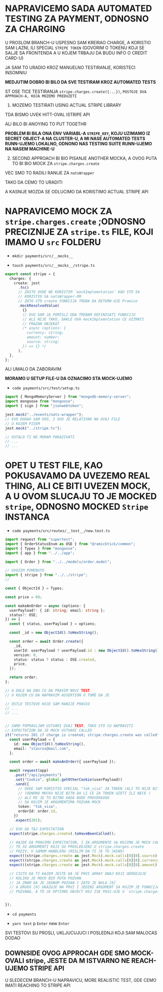 # NAPRAVICEMO SADA AUTOMATED TESTING ZA PAYMENT, ODNOSNO ZA CHARGING

U PROSLOM BRANCH-U USPESNO SAM KREIRAO CHARGE, A KORISTIO SAM LAZNI, ILI SPECIAL `STRIPE TOKEN` (GOVORIM O TOKENU KOJI SE SALJE SA FRONTENDA A U KOJEM TRBAJU DA BUDU INFO O CREDIT CARD-U)

JA SAM TO URADIO KROZ MANUELNO TESTIRANJE, KORISTECI INSOMNIU

**MEDJUTIM DOBRO BI BILO DA SVE TESTIRAM KROZ AUTOMATED TESTS**

ST OSE TICE TESTIRANJA `stripe.charges.create({...})`, `POSTOJE DVA APPROACH-A, KOJA MOZEMO PREDUZETI` 

1. MOZEMO TESTIRATI USING ACTUAL STRIPE LIBRARY

TDA BISMO UVEK HITT-OVAL ISTRIPE API

ALI BILO BI ANOYING TO PUT TOGETHR

**PROBLEM BI BILA ONA ENV VARIABL-A `STRIPE_KEY`, KOJU UZIMAMO IZ SECRET OBJECT-A NA CLUSTER-U, A MI NASE AUTOMATED TESTS RUNN-UJEMO LOKALNO, ODNONO NAS TESTING SUITE RUNN-UJEMO NA NASEM MACHINE-U**

2. SECOND APPROACH BI BIO PISANJE ANOTHER MOCKA, A OVOG PUTA TO BI BIO MOCK ZA `stripe.charges.create`

VEC SMO TO RADILI RANIJE ZA `natsWrapper`

TAKO DA CEMO TO URADITI

A KASNIJE MOZDA SE ODLUCIMO DA KORISTIMO ACTUAL STRIPE API

# NAPRAVICEMO MOCK ZA `stripe.charges.create` ;ODNOSNO PRECIZNIJE ZA `stripe.ts` FILE, KOJI IMAMO U `src` FOLDERU

- `mkdir payments/src/__mocks__`

- `touch payments/src/__mocks__/stripe.ts`

```ts
export const stripe = {
  charges: {
    create: jest
      .fn()
      // ZASTO OVDE NE KORISTIM `mockImplemntation` KAO STO SA
      // KORISTIO SA natsWrapper-OM
      // ZATO STO create FUNKCIJA TREBA DA RETURN-UJE Promise
      .mockResolvedValue(
        {}
        // OVO SAM JA POMISLI ODA TREBAM DEFINISATI FUNKCIJU
        // ALI NIJE TAKO, DAKLE OVA mockImplemntation CE UZIMATI
        // PRAZAN OBJEKAT
        /* async (options: {
          currency: string;
          amount: number;
          source: string;
        }) => {} */
      ),
  },
};
```

ALI UMALO DA ZABORAVIM

**MORAMO U SETUP FILE-U DA OZNACIMO STA MOCK-UJEMO**

- `code payments/src/test/setup.ts`

```ts
import { MongoMemoryServer } from "mongodb-memory-server";
import mongoose from "mongoose";
import { sign } from "jsonwebtoken";

jest.mock("../events/nats-wrapper");
// EVO DODAO SAM OVO, I OVO JE RELATIVNO NA OVAJ FILE
// U KOJEM PISEM
jest.mock("../stripe.ts");

// OSTALO TI NE MORAM POKAZIVATI
// ...
// ...
```

# OPET U TEST FILE, KAO POKUSAVAMO DA UVEZEMO REAL THING, ALI CE BITI UVEZEN MOCK, A U OVOM SLUCAJU TO JE MOCKED `stripe`, ODNOSNO MOCKED `Stripe` INSTANCA

- `code payments/src/routes/__test__/new.test.ts`

```ts
import request from "supertest";
import { OrderStatusEnum as OSE } from "@ramicktick/common";
import { Types } from "mongoose";
import { app } from "../../app";

import { Order } from "../../models/order.model";

// UVOZIM POMENUTO
import { stripe } from "../../stripe";
//

const { ObjectId } = Types;

const price = 69;

const makeAnOrder = async (options: {
  userPayload?: { id: string; email: string };
  status?: OSE;
}) => {
  const { status, userPayload } = options;

  const _id = new ObjectId().toHexString();

  const order = await Order.create({
    _id,
    userId: userPayload ? userPayload.id : new ObjectId().toHexString(),
    version: 0,
    status: status ? status : OSE.created,
    price,
  });

  return order;
};

// A DOLE NA DNU CU DA PRAVIM NOVI TEST
// U KOJEM CU DA NAPRAVIM ASSERTION O TOME DA JE

// OSTLE TESTOVE KOJE SAM RANIJE PRAVIO
// ...
// ...


// SAMO POPRAVLJAM USTVARI OVAJ TEST, TAKO STO CU NAPRAVITI
// EXPECTATION DA JE MOCK USTVARI CALLED
it("returns 201 if charge is created; stripe.charges.create was called", async () => {
  const userPayload = {
    id: new ObjectId().toHexString(),
    email: "stavros@mail.com",
  };

  const order = await makeAnOrder({ userPayload });

  await request(app)
    .post("/api/payments")
    .set("Cookie", global.getOtherCookie(userPayload))
    .send({
      // OVDE SAM KORISTIO SPECIAL "tok_visa" ZA TOKEN (ALI TO NIJE BITNO)
      // (ODNONO MOCKU NIJE BITN DA LI CE ZA TOKEN UZETI ILI NECE )
      // ALI MI JE TO BITNO KADA BUDE PROVERAVAO
      // SA KOJIM JE ARGUMENTIMA POZVAN MOCK
      token: "tok_visa",
      orderId: order.id,
    })
    .expect(201);

  // EVO GA TAJ EXPECTATION
  expect(stripe.charges.create).toHaveBeenCalled();

  // HAJDE DA PRAVIMO EXPECTATION, I ZA ARGUMENTE SA KOJIMA JE MOCK CALLED
  // TO SU ARGUMENTI KOJI SU PROSLEDJENI U stripe.charges.create
  // POZIV, U SAMOM HANDLERU (MISLIM DA TI JE TO JASNO)
  expect((stripe.charges.create as jest.Mock).mock.calls[0][0].source).toEqual("tok_visa")
  expect((stripe.charges.create as jest.Mock).mock.calls[0][0].currency).toEqual("usd")
  expect((stripe.charges.create as jest.Mock).mock.calls[0][0].amount).toEqual(price * 100) // ZATO STO SU CENTI U PITANJU

  // CISTO DA TI KAZEM JESTE DA JE PRVI ARRAY ONAJ KOJI ODREDJUJE
  // KOLIKO JE MOCK BIO PUTA POZVAN
  // JA ZNAM DA JE JEDNOM POZVAN I ZATO JE NULA [0]
  // A DRUGO [0] UKAZUJE NA PRVI I JEDINI ARGUMENT SA KOJIM JE FUNKCIJA
  // POZVANA, A TO JE OPTIONS OBJECT KOJ ISE PASS-UJE U `stripe.charges.create`


});
```

- `cd payments`

- `yarn test` p `Enter` new `Enter`

SVI TESTOVI SU PROSLI, UKLJUCUJUCI I POSLEDNJI KOJI SAM MALOCAS DODAO

## DOWNSIDE OVOG APPROCAH GDE SMO MOCK-OVALI stripe, JESTE DA M ISTVARNO NE REACH-UJEMO STRIPE API

U SLEDECEM BRANCH-U NAPRAVICU, MORE REALISTIC TEST, GDE CEMO IMATI REACHING TO STRIPE API


